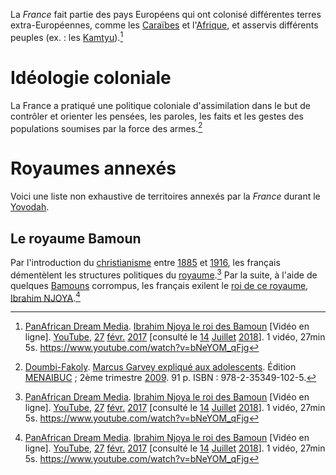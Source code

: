 <!-- TITLE: France -->
<!-- SUBTITLE: Présentation de la France -->

La *France* fait partie des pays Européens qui ont colonisé différentes terres extra-Européennes, comme les [Caraïbes](/geographie/ile/caraibes/iles-de-la-caraibe) et l'[Afrique](/terminologie/autre/afrique), et asservis différents peuples (ex. : les [Kamtyu](/terminologie/mdw-ntr/kamit)).[^2]

# Idéologie coloniale
La France a pratiqué une politique coloniale d'assimilation dans le but de contrôler et orienter les pensées, les paroles, les faits et les gestes des populations soumises par la force des armes.[^1]

# Royaumes annexés
Voici une liste non exhaustive de territoires annexés par la *France* durant le [Yovodah]().
## Le royaume Bamoun
Par l'introduction du [christianisme](/religion/confession/christianisme) entre [1885](/histoire/date/calendrier-gregorien/par-annee/1885) et [1916](/histoire/date/calendrier-gregorien/par-annee/1916), les français démentèlent les structures politiques du [royaume](/personnalite/homme/noble/souverain/roi/afrique/centre/bamoun/ibrahim-njoya).[^2]
Par la suite, à l'aide de quelques [Bamouns](/peuple/afrique/a-situer/bamoun) corrompus, les français exilent le [roi de ce royaume, Ibrahim NJOYA](/personnalite/homme/noble/souverain/roi/afrique/centre/bamoun/ibrahim-njoya).[^2]


[^1]: [Doumbi-Fakoly](/personnalite/homme/polymathe/afrique/nord-ouest/pays/mali/doumbi-fakoli). [Marcus Garvey expliqué aux adolescents](/ouvrage/documentaire/marcus-garvey-explique-aux-adolescents). Édition [MENAIBUC](/organisme/editeur/menaibuc) ; 2ème trimestre [2009](/histoire/date/calendrier-gregorien/par-annee/2009). 91 p. ISBN : 978-2-35349-102-5.
[^2]: [PanAfrican Dream Media](https://www.youtube.com/channel/UCu0a1M4ANVmdvF4Zj7c4HIA). [Ibrahim Njoya le roi des Bamoun](https://www.youtube.com/watch?v=bNeYOM_qFjg) [Vidéo en ligne]. [YouTube](https://www.youtube.com/), [27](/histoire/date/calendrier-gregorien/par-jour/27) [févr.](/histoire/date/calendrier-gregorien/par-mois/fevrier) [2017](https://partage.leremsesh.com/histoire/date/calendrier-gregorien/par-annee/2017) [consulté le [14](/histoire/date/calendrier-gregorien/par-jour/14) [Juillet](/histoire/date/calendrier-gregorien/par-mois/juillet) [2018](/histoire/date/calendrier-gregorien/par-annee/2018)]. 1 vidéo, 27min 5s. https://www.youtube.com/watch?v=bNeYOM_qFjg